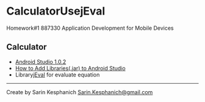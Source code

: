 # CalculatorUsejEval
Homework#1 887330 Application Development for Mobile Devices
<h2>Calculator</h2>
<ul>
  <li><a href="https://dl.google.com/dl/android/studio/install/1.0.1/android-studio-bundle-135.1641136.exe">Android Studio 1.0.2 </a></li>
  <li><a href="https://www.youtube.com/watch?v=1MyBO9z7ojk">How to Add Libraries(.jar) to Android Studio </a></li>
  <li>Library<a href="http://jeval.sourceforge.net/">jEval</a> for evaluate equation </li>
</ul>

---------------------------------------------------------------------
Create by Sarin Kesphanich Sarin.Kesphanich@gmail.com
